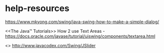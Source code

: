 # help-resources
https://www.mkyong.com/swing/java-swing-how-to-make-a-simple-dialog/

<<The Java™ Tutorials>>
  How 2 use Text Areas - https://docs.oracle.com/javase/tutorial/uiswing/components/textarea.html
  
<<Java Examples>>
http://www.javacodex.com/Swing/JSlider
